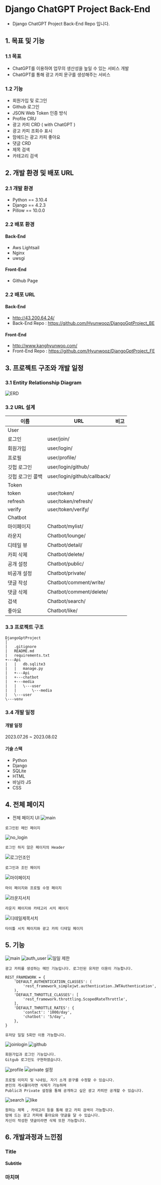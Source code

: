 # Django ChatGPT Project Back-End

-   Django ChatGPT Project Back-End Repo 입니다.

## 1. 목표 및 기능

### 1.1 목표

-   ChatGPT를 이용하여 업무의 생산성을 높일 수 있는 서비스 개발
-   ChatGPT를 통해 광고 카피 문구를 생성해주는 서비스

### 1.2 기능

-   회원가입 및 로그인 
-   Github 로그인
-   JSON Web Token 인증 방식
-   Profile CRU
-   광고 카피 CRD ( with ChatGPT )
-   광고 카피 조회수 표시
-   맘에드는 광고 카피 좋아요
-   댓글 CRD
-   제목 검색
-   카테고리 검색

## 2. 개발 환경 및 배포 URL

### 2.1 개발 환경

-   Python == 3.10.4
-   Django == 4.2.3
-   Pillow == 10.0.0

### 2.2 배포 환경

#### Back-End
-   Aws Lightsail
-   Nginx
-   uwsgi

#### Front-End
-   Github Page

### 2.2 배포 URL

#### Back-End
-   http://43.200.64.24/
-   Back-End Repo : https://github.com/Hyunwooz/DjangoGptProject_BE
#### Front-End
-   http://www.kanghyunwoo.com/
-   Front-End Repo : https://github.com/Hyunwooz/DjangoGptProject_FE

## 3. 프로젝트 구조와 개발 일정

### 3.1 Entity Relationship Diagram
![ERD](https://github.com/Hyunwooz/DjangoGptProject_FE/assets/107661525/9bfbf5e4-5c88-4ba1-bda7-023454420c61)

### 3.2 URL 설계

|이름|URL|비고|
|------|---|---|
|User|||
|로그인|user/join/||
|회원가입|user/login/||
|프로필|user/profile/||
|깃헙 로그인|user/login/github/||
|깃헙 로그인 콜백|user/login/github/callback/|||
|Token|||
|token|user/token/||
|refresh|user/token/refresh/||
|verify|user/token/verify/||
|Chatbot|||
|마이페이지|Chatbot/mylist/||
|라운지|Chatbot/lounge/||
|디테일 뷰|Chatbot/detail/||
|카피 삭제|Chatbot/delete/||
|공개 설정|Chatbot/public/||
|비공개 설정|Chatbot/private/||
|댓글 작성|Chatbot/comment/write/||
|댓글 삭제|Chatbot/comment/delete/||
|검색|Chatbot/search/||
|좋아요|Chatbot/like/||

### 3.3 프로젝트 구조
```
DjangoGptProject
│
|   .gitignore
|   README.md
|   requirements.txt
+---Api
|   |   db.sqlite3
|   |   manage.py
|   +---Api 
|   +---chatbot
|   +---media
|   |   \---user
|   |       \---media
|   \---user
\---venv
```
### 3.4 개발 일정

#### 개발 일정

2023.07.26 ~ 2023.08.02

#### 기술 스택

-   Python
-   Django
-   SQLite
-   HTML
-   바닐라 JS
-   CSS

## 4. 전체 페이지

-   전체 페이지 UI
![main](https://github.com/Hyunwooz/DjangoGptProject_FE/assets/107661525/369fafca-0af8-4adb-b1fd-d7d699ffb1d4)
```
로그인된 메인 페이지
``` 
![no_login](https://github.com/Hyunwooz/DjangoGptProject_FE/assets/107661525/29d5bf36-75ff-4521-b766-34fc71c96067)
```
로그인 하지 않은 페이지의 Header
``` 
![로그인조인](https://github.com/Hyunwooz/DjangoGptProject_FE/assets/107661525/75c35bcc-392b-46f7-a96d-6208873f5c09)
```
로그인과 조인 페이지
``` 
![마이페이지](https://github.com/Hyunwooz/DjangoGptProject_FE/assets/107661525/730f71ee-bd33-4656-8593-152d14199c8a)
```
마이 페이지와 프로필 수정 페이지
``` 
![라운지서치](https://github.com/Hyunwooz/DjangoGptProject_FE/assets/107661525/cf8cf202-ed23-4d07-87f7-1d9392fad8a1)
```
라운지 페이지와 카테고리 서치 페이지
``` 
![디테일제목서치](https://github.com/Hyunwooz/DjangoGptProject_FE/assets/107661525/8cae191a-81eb-4cc8-88ee-ae9b2576db75)
```
타이틀 서치 페이지와 광고 카피 디테일 페이지
``` 
## 5. 기능
![main](https://github.com/Hyunwooz/DjangoGptProject_FE/assets/107661525/52255c94-8052-40d3-8790-c8421eebc818)
![auth_user](https://github.com/Hyunwooz/DjangoGptProject_FE/assets/107661525/4a2de49e-bdc7-49fb-96a6-8b1086273364)
![일일 제한](https://github.com/Hyunwooz/DjangoGptProject_FE/assets/107661525/c16e3ef5-4594-42cb-a6c1-eca883a31964)
```
광고 카피를 생성하는 메인 기능입니다. 로그인된 유저만 이용이 가능합니다.

REST_FRAMEWORK = {
    'DEFAULT_AUTHENTICATION_CLASSES': (
        'rest_framework_simplejwt.authentication.JWTAuthentication',
    ),
    'DEFAULT_THROTTLE_CLASSES': [
        'rest_framework.throttling.ScopedRateThrottle',
    ],
    'DEFAULT_THROTTLE_RATES': {
        'contact': '1000/day',
        'chatbot': '5/day',
    },
}

유저당 일일 5회만 이용 가능합니다.
``` 
![joinlogin](https://github.com/Hyunwooz/DjangoGptProject_FE/assets/107661525/71fcca25-ae05-4927-9e5c-85c5a92136fb)
![github](https://github.com/Hyunwooz/DjangoGptProject_FE/assets/107661525/fd359c43-8298-4618-9292-a922d9bed0d3)
```
회원가입과 로그인 기능입니다.
Gitgub 로그인도 구현하였습니다.
``` 
![profile](https://github.com/Hyunwooz/DjangoGptProject_FE/assets/107661525/2b91b30e-f5bc-4e52-a83f-18a26a86e38d)
![private 설정](https://github.com/Hyunwooz/DjangoGptProject_FE/assets/107661525/f07c7494-7693-4872-a795-b0f5ece5c04e)
```
프로필 이미지 및 닉네임, 자기 소개 문구를 수정할 수 있습니다.
본인의 게시물이라면 삭제가 가능하며
Public과 Private 설정을 통해 공개하고 싶은 광고 카피만 공개할 수 있습니다.
``` 
![search](https://github.com/Hyunwooz/DjangoGptProject_FE/assets/107661525/cf6a13ca-1637-494d-b83c-c2d228a0a9c2)
![like](https://github.com/Hyunwooz/DjangoGptProject_FE/assets/107661525/986d19af-7caf-4954-b5e9-3ddde01693d3)
```
원하는 제목 , 카테고리 등을 통해 광고 카피 검색이 가능합니다.
맘에 드는 광고 카피에 좋아요와 댓글을 달 수 있습니다.
자신이 작성한 댓글이라면 삭제 또한 가능합니다.
``` 
## 6. 개발과정과 느낀점

### Title
#### Subtitle

### 마치며

